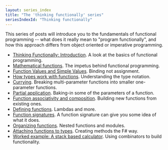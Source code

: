 ```yaml
---
layout: series_index
title: "The 'thinking functionally' series"
seriesIndexId: "Thinking functionally"
---
```


This series of posts will introduce you to the fundamentals of functional programming
-- what does it really mean to "program functionally", and how this approach differs from object oriented or imperative programming.

* [Thinking Functionally: Introduction](../posts/thinking-functionally-intro.md). A look at the basics of functional programming.
* [Mathematical functions](../posts/mathematical-functions.md). The impetus behind functional programming.
* [Function Values and Simple Values](../posts/function-values-and-simple-values.md). Binding not assignment.
* [How types work with functions](../posts/how-types-work-with-functions.md). Understanding the type notation.
* [Currying](../posts/currying.md). Breaking multi-parameter functions into smaller one-parameter functions.
* [Partial application](../posts/partial-application.md). Baking-in some of the parameters of a function.
* [Function associativity and composition](../posts/function-composition.md). Building new functions from existing ones.
* [Defining functions](../posts/defining-functions.md). Lambdas and more.
* [Function signatures](../posts/function-signatures.md). A function signature can give you some idea of what it does.
* [Organizing functions](../posts/organizing-functions.md). Nested functions and modules.
* [Attaching functions to types](../posts/type-extensions.md). Creating methods the F# way.
* [Worked example: A stack based calculator](../posts/stack-based-calculator.md). Using combinators to build functionality.
